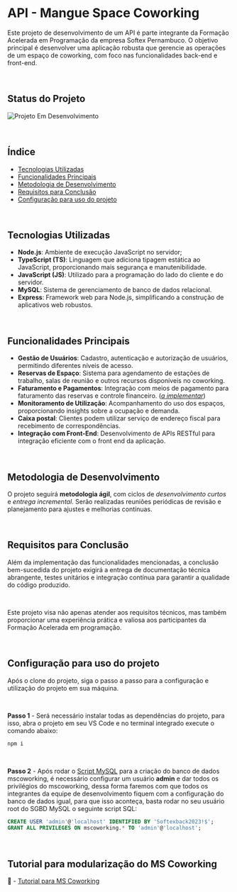 # API - Mangue Space Coworking

Este projeto de desenvolvimento de um API é parte integrante da Formação Acelerada em Programação da empresa Softex Pernambuco. O objetivo principal é desenvolver uma aplicação robusta que gerencie as operações de um espaço de coworking, com foco nas funcionalidades back-end e front-end.

<br>

## Status do Projeto

 ![Projeto Em Desenvolvimento](http://img.shields.io/static/v1?label=STATUS&message=EM%20DESENVOLVIMENTO&color=GREEN&style=for-the-badge)

<br>

## Índice

- [Tecnologias Utilizadas](#Tecnologias-Utilizadas)
- [Funcionalidades Principais](#Funcionalidades-Principais)
- [Metodologia de Desenvolvimento](#Metodologia-de-Desenvolvimento)
- [Requisitos para Conclusão](#Requisitos-para-Conclusão)
- [Configuração para uso do projeto](#Configuração-para-uso-do-projeto)

<br>

## Tecnologias Utilizadas

- **Node.js**: Ambiente de execução JavaScript no servidor;
- **TypeScript (TS)**: Linguagem que adiciona tipagem estática ao JavaScript, proporcionando mais segurança e manutenibilidade.
- **JavaScript (JS)**: Utilizado para a programação do lado do cliente e do servidor.
- **MySQL**: Sistema de gerenciamento de banco de dados relacional.
- **Express**: Framework web para Node.js, simplificando a construção de aplicativos web robustos.

<br>

## Funcionalidades Principais

- **Gestão de Usuários**: Cadastro, autenticação e autorização de usuários, permitindo diferentes níveis de acesso.
- **Reservas de Espaço**: Sistema para agendamento de estações de trabalho, salas de reunião e outros recursos disponíveis no coworking.
- **Faturamento e Pagamentos**: Integração com meios de pagamento para faturamento das reservas e controle financeiro. (*<u>a implementar</u>*)
- **Monitoramento de Utilização**: Acompanhamento do uso dos espaços, proporcionando insights sobre a ocupação e demanda.
- **Caixa postal**: Clientes podem utilizar serviço de endereço fiscal para recebimento de correspondências.
- **Integração com Front-End**: Desenvolvimento de APIs RESTful para integração eficiente com o front end da aplicação.

<br>

## Metodologia de Desenvolvimento

O projeto seguirá **metodologia ágil**, com ciclos de *desenvolvimento curtos* e *entrega incremental*. Serão realizadas reuniões periódicas de revisão e planejamento para ajustes e melhorias contínuas.

<br>

## Requisitos para Conclusão

Além da implementação das funcionalidades mencionadas, a conclusão bem-sucedida do projeto exigirá a entrega de documentação técnica abrangente, testes unitários e integração contínua para garantir a qualidade do código produzido.

<br>

Este projeto visa não apenas atender aos requisitos técnicos, mas também proporcionar uma experiência prática e valiosa aos participantes da Formação Acelerada em programação.

<br>

## Configuração para uso do projeto

Após o clone do projeto, siga o passo a passo para a configuração e utilização do projeto em sua máquina.

<br>

**Passo 1** - Será necessário instalar todas as dependências do projeto, para isso, abra o projeto em seu VS Code e no terminal integrado execute o comando abaixo:

```bash
npm i
```

<br>

**Passo 2** - Após rodar o [Script MySQL](https://github.com/alphatechdigital7/MSCoworking_BACK/blob/main/Script/Script_DB_msCoworking.sql) para a criação do banco de dados mscoworking, é necessário configurar um usuário **admin** e dar todos os privilégios do mscoworking, dessa forma faremos com que todos os integrantes da equipe de desenvolvimento fiquem com a configuração do banco de dados igual, para que isso aconteça, basta rodar no seu usuário root do SGBD MySQL o seguinte script SQL:

```sql
CREATE USER 'admin'@'localhost' IDENTIFIED BY 'Softexback2023!$';
GRANT ALL PRIVILEGES ON mscoworking.* TO 'admin'@'localhost';
```

<br>

## Tutorial para modularização do MS Coworking

📝 - [Tutorial para MS Coworking](https://walterwa.notion.site/walterwa/Tutorial-para-MS-Coworking-acfccb8ebf404a58bf9843d7ee33e40b)